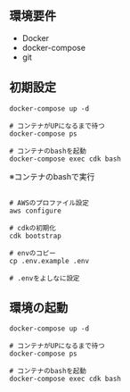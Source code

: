 ## 環境要件

* Docker
* docker-compose
* git

## 初期設定 

```shell
docker-compose up -d

# コンテナがUPになるまで待つ
docker-compose ps

# コンテナのbashを起動
docker-compose exec cdk bash
```

※コンテナのbashで実行

```shell

# AWSのプロファイル設定
aws configure

# cdkの初期化
cdk bootstrap

# envのコピー
cp .env.example .env

# .envをよしなに設定

```

## 環境の起動

```shell
docker-compose up -d

# コンテナがUPになるまで待つ
docker-compose ps

# コンテナのbashを起動
docker-compose exec cdk bash
```
